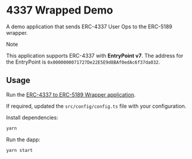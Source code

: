 # 4337 Wrapped Demo

A demo application that sends ERC-4337 User Ops to the ERC-5189 wrapper.

> [!NOTE]
> This application supports ERC-4337 with **EntryPoint v7**. The address for the EntryPoint is `0x0000000071727De22E5E9d8BAf0edAc6f37da032`.

## Usage

Run the [ERC-4337 to ERC-5189 Wrapper application](https://github.com/0xsequence/erc4337-to-erc5189-wrapper).

If required, updated the `src/config/config.ts` file with your configuration.

Install dependencies:

```bash
yarn
```

Run the dapp:

```bash
yarn start
```
